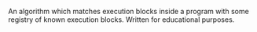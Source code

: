 

An algorithm which matches execution blocks inside a program with some registry 
of known execution blocks. Written for educational purposes. 
